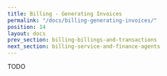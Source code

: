 ```yaml
---
title: Billing - Generating Invoices
permalink: "/docs/billing-generating-invoices/"
position: 14
layout: docs
prev_section: billing-billings-and-transactions
next_section: billing-service-and-finance-agents
---
```


TODO
